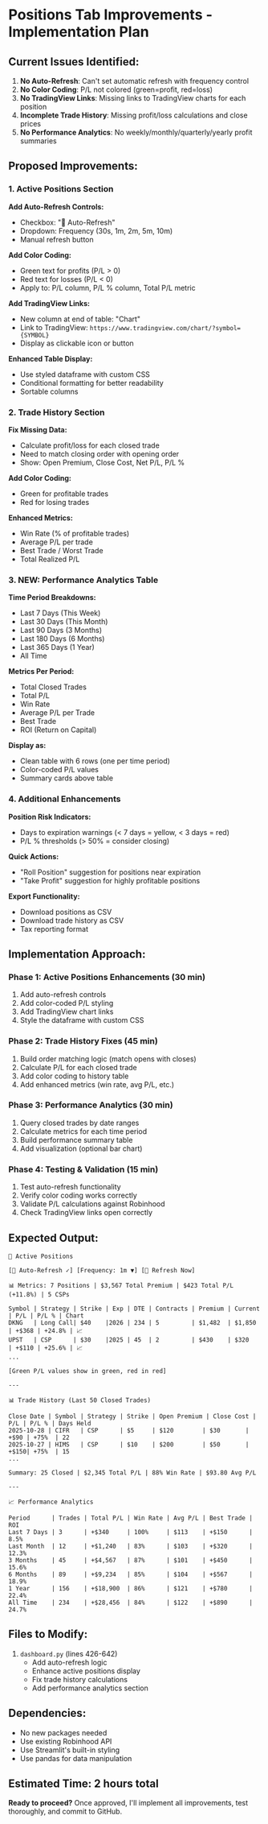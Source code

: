 # Positions Tab Improvements - Implementation Plan

## Current Issues Identified:

1. **No Auto-Refresh**: Can't set automatic refresh with frequency control
2. **No Color Coding**: P/L not colored (green=profit, red=loss)
3. **No TradingView Links**: Missing links to TradingView charts for each position
4. **Incomplete Trade History**: Missing profit/loss calculations and close prices
5. **No Performance Analytics**: No weekly/monthly/quarterly/yearly profit summaries

## Proposed Improvements:

### **1. Active Positions Section**

**Add Auto-Refresh Controls:**
- Checkbox: "🔄 Auto-Refresh"
- Dropdown: Frequency (30s, 1m, 2m, 5m, 10m)
- Manual refresh button

**Add Color Coding:**
- Green text for profits (P/L > 0)
- Red text for losses (P/L < 0)
- Apply to: P/L column, P/L % column, Total P/L metric

**Add TradingView Links:**
- New column at end of table: "Chart"
- Link to TradingView: `https://www.tradingview.com/chart/?symbol={SYMBOL}`
- Display as clickable icon or button

**Enhanced Table Display:**
- Use styled dataframe with custom CSS
- Conditional formatting for better readability
- Sortable columns

### **2. Trade History Section**

**Fix Missing Data:**
- Calculate profit/loss for each closed trade
- Need to match closing order with opening order
- Show: Open Premium, Close Cost, Net P/L, P/L %

**Add Color Coding:**
- Green for profitable trades
- Red for losing trades

**Enhanced Metrics:**
- Win Rate (% of profitable trades)
- Average P/L per trade
- Best Trade / Worst Trade
- Total Realized P/L

### **3. NEW: Performance Analytics Table**

**Time Period Breakdowns:**
- Last 7 Days (This Week)
- Last 30 Days (This Month)
- Last 90 Days (3 Months)
- Last 180 Days (6 Months)
- Last 365 Days (1 Year)
- All Time

**Metrics Per Period:**
- Total Closed Trades
- Total P/L
- Win Rate
- Average P/L per Trade
- Best Trade
- ROI (Return on Capital)

**Display as:**
- Clean table with 6 rows (one per time period)
- Color-coded P/L values
- Summary cards above table

### **4. Additional Enhancements**

**Position Risk Indicators:**
- Days to expiration warnings (< 7 days = yellow, < 3 days = red)
- P/L % thresholds (> 50% = consider closing)

**Quick Actions:**
- "Roll Position" suggestion for positions near expiration
- "Take Profit" suggestion for highly profitable positions

**Export Functionality:**
- Download positions as CSV
- Download trade history as CSV
- Tax reporting format

## Implementation Approach:

### **Phase 1: Active Positions Enhancements (30 min)**
1. Add auto-refresh controls
2. Add color-coded P/L styling
3. Add TradingView chart links
4. Style the dataframe with custom CSS

### **Phase 2: Trade History Fixes (45 min)**
1. Build order matching logic (match opens with closes)
2. Calculate P/L for each closed trade
3. Add color coding to history table
4. Add enhanced metrics (win rate, avg P/L, etc.)

### **Phase 3: Performance Analytics (30 min)**
1. Query closed trades by date ranges
2. Calculate metrics for each time period
3. Build performance summary table
4. Add visualization (optional bar chart)

### **Phase 4: Testing & Validation (15 min)**
1. Test auto-refresh functionality
2. Verify color coding works correctly
3. Validate P/L calculations against Robinhood
4. Check TradingView links open correctly

## Expected Output:

```
💼 Active Positions

[🔄 Auto-Refresh ✓] [Frequency: 1m ▼] [🔄 Refresh Now]

📊 Metrics: 7 Positions | $3,567 Total Premium | $423 Total P/L (+11.8%) | 5 CSPs

Symbol | Strategy | Strike | Exp | DTE | Contracts | Premium | Current | P/L | P/L % | Chart
DKNG   | Long Call| $40    |2026 | 234 | 5         | $1,482  | $1,850  | +$368 | +24.8% | 📈
UPST   | CSP      | $30    |2025 | 45  | 2         | $430    | $320    | +$110 | +25.6% | 📈
...

[Green P/L values show in green, red in red]

---

📊 Trade History (Last 50 Closed Trades)

Close Date | Symbol | Strategy | Strike | Open Premium | Close Cost | P/L | P/L % | Days Held
2025-10-28 | CIFR   | CSP      | $5     | $120        | $30       | +$90 | +75%  | 22
2025-10-27 | HIMS   | CSP      | $10    | $200        | $50       | +$150| +75%  | 15
...

Summary: 25 Closed | $2,345 Total P/L | 88% Win Rate | $93.80 Avg P/L

---

📈 Performance Analytics

Period      | Trades | Total P/L | Win Rate | Avg P/L | Best Trade | ROI
Last 7 Days | 3      | +$340     | 100%     | $113    | +$150      | 8.5%
Last Month  | 12     | +$1,240   | 83%      | $103    | +$320      | 12.3%
3 Months    | 45     | +$4,567   | 87%      | $101    | +$450      | 15.6%
6 Months    | 89     | +$9,234   | 85%      | $104    | +$567      | 18.9%
1 Year      | 156    | +$18,900  | 86%      | $121    | +$780      | 22.4%
All Time    | 234    | +$28,456  | 84%      | $122    | +$890      | 24.7%
```

## Files to Modify:

1. `dashboard.py` (lines 426-642)
   - Add auto-refresh logic
   - Enhance active positions display
   - Fix trade history calculations
   - Add performance analytics section

## Dependencies:

- No new packages needed
- Use existing Robinhood API
- Use Streamlit's built-in styling
- Use pandas for data manipulation

## Estimated Time: 2 hours total

**Ready to proceed?**
Once approved, I'll implement all improvements, test thoroughly, and commit to GitHub.
